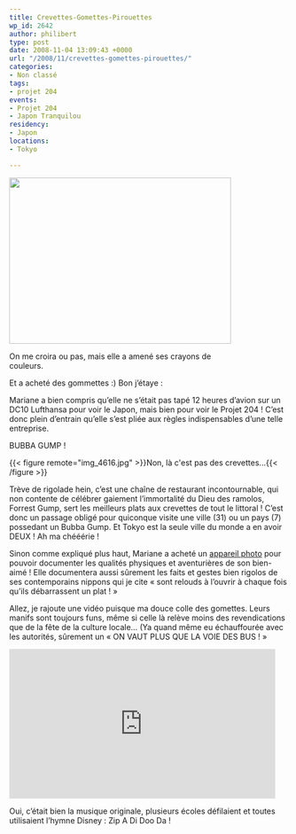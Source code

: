 ```yaml
---
title: Crevettes-Gomettes-Pirouettes
wp_id: 2642
author: philibert
type: post
date: 2008-11-04 13:09:43 +0000
url: "/2008/11/crevettes-gomettes-pirouettes/"
categories:
- Non classé
tags:
- projet 204
events:
- Projet 204
- Japon Tranquilou
residency:
- Japon
locations:
- Tokyo

---
```

<div id="attachment_508" class="wp-caption aligncenter" style="max-width: 400px">
<a href="{{< aws >}}/uploads/img_4673.jpg" target="_blank"><img class="size-full wp-image-508" title="img_4673" src="{{< aws >}}/uploads/img_4673.jpg" alt="" width="400" height="300" /></a>

<p class="wp-caption-text">
On me croira ou pas, mais elle a amené ses crayons de couleurs.
</p>
</div>

Et a acheté des gommettes :) Bon j’étaye :

Mariane a bien compris qu’elle ne s’était pas tapé 12 heures d’avion sur un DC10 Lufthansa pour voir le Japon, mais bien pour voir le Projet 204 ! C’est donc plein d’entrain qu’elle s’est pliée aux règles indispensables d’une telle entreprise.

BUBBA GUMP !

{{< figure remote="img_4616.jpg" >}}Non, là c'est pas des crevettes...{{< /figure >}}

Trève de rigolade hein, c’est une chaîne de restaurant incontournable, qui non contente de célébrer gaiement l’immortalité du Dieu des ramolos, Forrest Gump, sert les meilleurs plats aux crevettes de tout le littoral ! C’est donc un passage obligé pour quiconque visite une ville (31) ou un pays (7) possedant un Bubba Gump. Et Tokyo est la seule ville du monde a en avoir DEUX ! Ah ma chééérie !

Sinon comme expliqué plus haut, Mariane a acheté un <a title="Oh qu'il est beau !" href="https://www.gatzet.com/WordPress/wp-content{{< aws >}}/uploads/2008/02/20080204170414670_480x352.jpg" target="_blank">appareil photo</a> pour pouvoir documenter les qualités physiques et aventurières de son bien-aimé ! Elle documentera aussi sûrement les faits et gestes bien rigolos de ses contemporains nippons qui je cite « sont relouds à l’ouvrir à chaque fois qu’ils débarrassent un plat ! »

Allez, je rajoute une vidéo puisque ma douce colle des gomettes. Leurs manifs sont toujours funs, même si celle là relève moins des revendications que de la fête de la culture locale… (Ya quand même eu échauffourée avec les autorités, sûrement un « ON VAUT PLUS QUE LA VOIE DES BUS ! »

<iframe frameborder="0" width="480" height="270" src="https://www.dailymotion.com/embed/video/x7ap50" allowfullscreen allow="autoplay"></iframe>

Oui, c’était bien la musique originale, plusieurs écoles défilaient et toutes utilisaient l’hymne Disney : Zip A Di Doo Da !